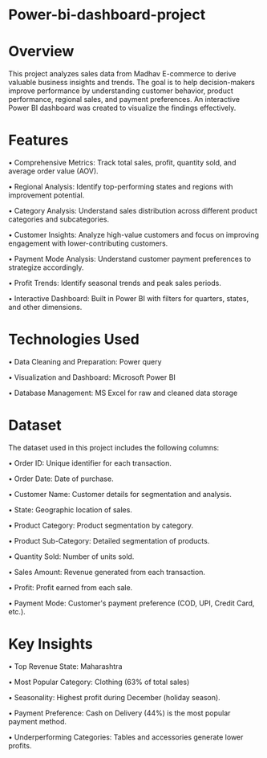 # Power-bi-dashboard-project

# Overview


This project analyzes sales data from Madhav E-commerce to derive valuable business insights and trends. The goal is to help decision-makers improve performance by understanding customer behavior, product performance, regional sales, and payment preferences. An interactive Power BI dashboard was created to visualize the findings effectively.

# Features


•	Comprehensive Metrics: Track total sales, profit, quantity sold, and average order value (AOV).

•	Regional Analysis: Identify top-performing states and regions with improvement potential.

•	Category Analysis: Understand sales distribution across different product categories and subcategories.

•	Customer Insights: Analyze high-value customers and focus on improving engagement with lower-contributing customers.

•	Payment Mode Analysis: Understand customer payment preferences to strategize accordingly.

•	Profit Trends: Identify seasonal trends and peak sales periods.

•	Interactive Dashboard: Built in Power BI with filters for quarters, states, and other dimensions.

# Technologies Used


•	Data Cleaning and Preparation: Power query

•	Visualization and Dashboard: Microsoft Power BI

•	Database Management: MS Excel for raw and cleaned data storage

# Dataset


The dataset used in this project includes the following columns:

•	Order ID: Unique identifier for each transaction.   

•	Order Date: Date of purchase.

•	Customer Name: Customer details for segmentation and analysis.

•	State: Geographic location of sales.

•	Product Category: Product segmentation by category.

•	Product Sub-Category: Detailed segmentation of products.

•	Quantity Sold: Number of units sold.

•	Sales Amount: Revenue generated from each transaction.

•	Profit: Profit earned from each sale.

•	Payment Mode: Customer's payment preference (COD, UPI, Credit Card, etc.).

# Key Insights


•	Top Revenue State: Maharashtra

•	Most Popular Category: Clothing (63% of total sales)

•	Seasonality: Highest profit during December (holiday season).

•	Payment Preference: Cash on Delivery (44%) is the most popular payment method.

•	Underperforming Categories: Tables and accessories generate lower profits.






